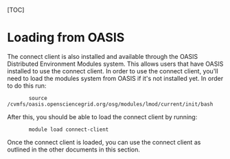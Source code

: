 [title]: - "Loading the Connect Client from OASIS"

[TOC]

# Loading from OASIS
The connect client is also installed and available through the OASIS Distributed Environment Modules system. This allows users that have OASIS installed to use the connect client.  In order to use the connect client, you'll need to load the modules system from OASIS if it's not installed yet.  In order to do this run:

	       source /cvmfs/oasis.opensciencegrid.org/osg/modules/lmod/current/init/bash
   
After this, you should be able to load the connect client by running:

	       module load connect-client
  
Once the connect client is loaded, you can use the connect client as outlined in the other documents in this section.  

